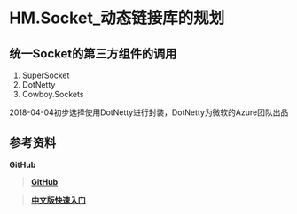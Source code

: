 ﻿# HM.Socket_动态链接库的规划

## 统一Socket的第三方组件的调用
1. SuperSocket
2. DotNetty
3. Cowboy.Sockets

2018-04-04初步选择使用DotNetty进行封装，DotNetty为微软的Azure团队出品

## 参考资料

**GitHub**
>**[GitHub](https://github.com/azure/dotnetty)**

>**[中文版快速入门](https://www.cnblogs.com/xuanye/p/dotnetty-quickstart.html
)**